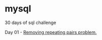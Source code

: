 # mysql

30 days of sql challenge

Day 01 - [Removing repeating pairs problem.]([https://github.com/Napster8/mysql/blob/Napster8/raghutapas12/day_01_challenge.sql])

